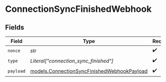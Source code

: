 # ConnectionSyncFinishedWebhook


## Fields

| Field                                                                                            | Type                                                                                             | Required                                                                                         | Description                                                                                      |
| ------------------------------------------------------------------------------------------------ | ------------------------------------------------------------------------------------------------ | ------------------------------------------------------------------------------------------------ | ------------------------------------------------------------------------------------------------ |
| `nonce`                                                                                          | *str*                                                                                            | :heavy_check_mark:                                                                               | N/A                                                                                              |
| `type`                                                                                           | *Literal["connection_sync_finished"]*                                                            | :heavy_check_mark:                                                                               | N/A                                                                                              |
| `payload`                                                                                        | [models.ConnectionSyncFinishedWebhookPayload](../models/connectionsyncfinishedwebhookpayload.md) | :heavy_check_mark:                                                                               | N/A                                                                                              |